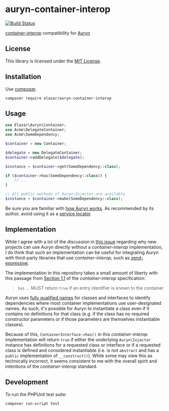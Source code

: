 # auryn-container-interop

[![Build Status](https://travis-ci.org/elazar/auryn-container-interop.svg?branch=master)](https://travis-ci.org/elazar/auryn-container-interop)

[container-interop](https://github.com/container-interop/container-interop) compatibility for [Auryn](https://github.com/rdlowrey/Auryn)

## License

This library is licensed under the [MIT License](https://opensource.org/licenses/MIT).

## Installation

Use [composer](https://getcomposer.org/).

```
composer require elazar/auryn-container-interop
```

## Usage

```php
use Elazar\Auryn\Container;
use Acme\DelegateContainer;
use Acme\SomeDependency;

$container = new Container;

$delegate = new DelegateContainer;
$container->addDelegate($delegate);

$instance = $container->get(SomeDependency::class);

if ($container->has(SomeDependency::class)) {
    // ...
}

// All public methods of Auryn\Injector are available
$instance = $container->make(SomeDependency::class);
```

Be sure you are familiar with [how Auryn works](https://github.com/rdlowrey/Auryn#how-it-works).
As recommended by its author, avoid using it as a [service locator](https://en.wikipedia.org/wiki/Service_locator_pattern).

## Implementation

While I agree with a lot of the discussion in [this issue](https://github.com/rdlowrey/Auryn/issues/77)
regarding why new projects can use Auryn directly without a *container-interop*
implementation, I do think that such an implementation can be useful for
integrating Auryn with third-party libraries that use *container-interop*, such
as [zend-expressive](https://github.com/zendframework/zend-expressive).

The implementation in this repository takes a small amount of liberty with this
passage from [Section 1.1](https://github.com/container-interop/container-interop/blob/master/docs/ContainerInterface.md#11-basics)
of the *container-interop* specification:

> `has` ... MUST return `true` if an entry identifier is known to the container

Auryn uses [fully qualified names](https://en.wikipedia.org/wiki/Fully_qualified_name)
for classes and interfaces to identify dependencies where most container
implementations use user-designated names. As such, it's possible for Auryn to
instantiate a class even if it contains no definitions for that class (e.g.
if the class has no required constructor parameters or if those parameters are
themselves instantiable classes).

Because of this, `ContainerInterface->has()` in this *container-interop*
implementation will return `true` if either the underlying `Auryn\Injector`
instance has definitions for a requested class or interface or if a requested
class is defined and considered instantiable (i.e. is not `abstract` and has a
`public` implementation of `__construct()`). While some may view this as
technically incorrect, it seems consistent to me with the overall spirit and
intentions of the *container-interop* standard.

## Development

To run the PHPUnit test suite:

```
composer run-script test
```
